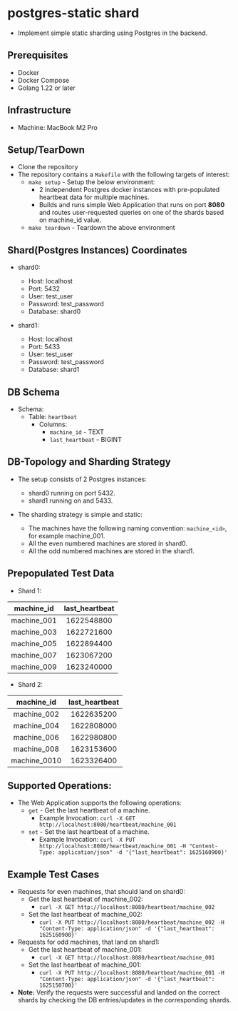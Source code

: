 # postgres-static shard
* Implement simple static sharding using Postgres in the backend.

## Prerequisites
* Docker
* Docker Compose
* Golang 1.22 or later

## Infrastructure
* Machine: MacBook M2 Pro

## Setup/TearDown
* Clone the repository
* The repository contains a `Makefile` with the following targets of interest:
  * `make setup` - Setup the below environment:
    * 2 independent Postgres docker instances with pre-populated heartbeat data for multiple machines.
    * Builds and runs simple Web Application that runs on port **8080** and routes user-requested queries on one of the shards based on 
    machine_id value.
  * `make teardown` - Teardown the above environment

## Shard(Postgres Instances) Coordinates
* shard0:
  * Host: localhost
  * Port: 5432
  * User: test_user
  * Password: test_password
  * Database: shard0

* shard1:
  * Host: localhost
  * Port: 5433
  * User: test_user
  * Password: test_password
  * Database: shard1

## DB Schema
* Schema:
  * Table: `heartbeat`
    * Columns:
      * `machine_id` - TEXT
      * `last_heartbeat` - BIGINT

## DB-Topology and Sharding Strategy
* The setup consists of 2 Postgres instances:
  * shard0 running on port 5432.
  * shard1 running on and 5433.

* The sharding strategy is simple and static:
  * The machines have the following naming convention: `machine_<id>`, for example machine_001.
  * All the even numbered machines are stored in shard0.
  * All the odd numbered machines are stored in the shard1.

## Prepopulated Test Data
* Shard 1:

|  machine_id   |  last_heartbeat  |
|:-------------:|:----------------:|
|  machine_001  |    1622548800    |
|  machine_003  |    1622721600    |
|  machine_005  |    1622894400    |
|  machine_007  |    1623067200    |
|  machine_009  |    1623240000    |

* Shard 2:

|  machine_id  |  last_heartbeat  |
|:------------:|:----------------:|
| machine_002  |    1622635200    |
| machine_004  |    1622808000    |
| machine_006  |    1622980800    |
| machine_008  |    1623153600    |
| machine_0010 |    1623326400    |

## Supported Operations:
* The Web Application supports the following operations:
  * `get` - Get the last heartbeat of a machine.
    * Example Invocation: `curl -X GET http://localhost:8080/heartbeat/machine_001` 
  * `set` - Set the last heartbeat of a machine.
    * Example Invocation: `curl -X PUT http://localhost:8080/heartbeat/machine_001 -H "Content-Type: application/json" -d '{"last_heartbeat": 1625160900}'`

## Example Test Cases
* Requests for even machines, that should land on shard0:
  * Get the last heartbeat of machine_002:
    * `curl -X GET http://localhost:8080/heartbeat/machine_002`
  * Set the last heartbeat of machine_002:
    * `curl -X PUT http://localhost:8080/heartbeat/machine_002 -H "Content-Type: application/json" -d '{"last_heartbeat": 1625160900}'`
* Requests for odd machines, that land on shard1:
  * Get the last heartbeat of machine_001:
    * `curl -X GET http://localhost:8080/heartbeat/machine_001`
  * Set the last heartbeat of machine_001:
    * `curl -X PUT http://localhost:8080/heartbeat/machine_001 -H "Content-Type: application/json" -d '{"last_heartbeat": 1625150700}'`
* **Note:** Verify the requests were successful and landed on the correct shards by checking the DB entries/updates in the corresponding shards.